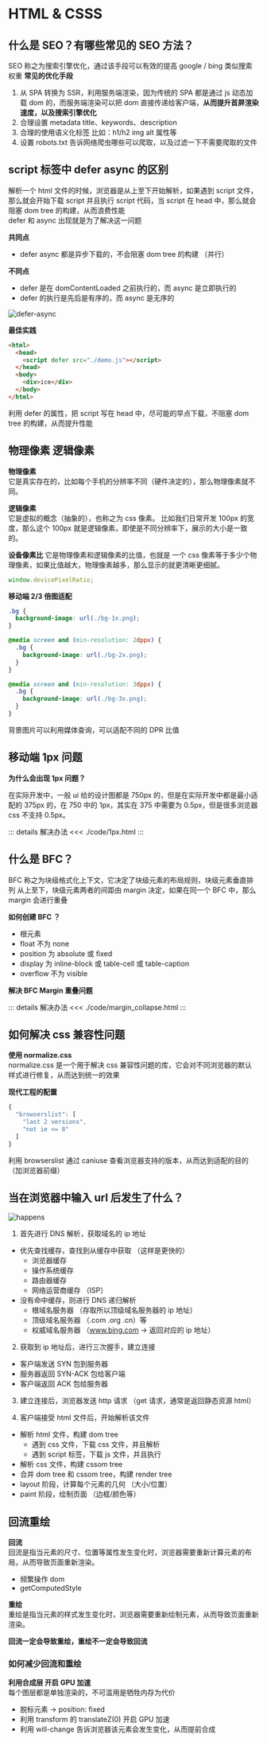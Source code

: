 # HTML & CSSS

## 什么是 SEO？有哪些常见的 SEO 方法？

SEO 称之为搜索引擎优化，通过该手段可以有效的提高 google / bing 类似搜索权重
**常见的优化手段**

1. 从 SPA 转换为 SSR，利用服务端渲染，因为传统的 SPA 都是通过 js 动态加载 dom 的，而服务端渲染可以把 dom 直接传递给客户端，**从而提升首屏渲染速度，以及搜索引擎优化**
2. 合理设置 metadata title、keywords、description
3. 合理的使用语义化标签 比如：h1/h2 img alt 属性等
4. 设置 robots.txt 告诉网络爬虫哪些可以爬取，以及过滤一下不需要爬取的文件

## script 标签中 defer async 的区别

解析一个 html 文件的时候，浏览器是从上至下开始解析，如果遇到 script 文件，那么就会开始下载 script 并且执行 script 代码，当 script 在 head 中，那么就会阻塞 dom tree 的构建，从而浪费性能  
defer 和 async 出现就是为了解决这一问题

**共同点**

- defer async 都是异步下载的，不会阻塞 dom tree 的构建 （并行）

**不同点**

- defer 是在 domContentLoaded 之前执行的，而 async 是立即执行的
- defer 的执行是先后是有序的，而 async 是无序的

![defer-async](../image/async-defer.png)

**最佳实践**

```html
<html>
  <head>
    <script defer src="./demo.js"></script>
  </head>
  <body>
    <div>ice</div>
  </body>
</html>
```

利用 defer 的属性，把 script 写在 head 中，尽可能的早点下载，不阻塞 dom tree 的构建，从而提升性能

## 物理像素 逻辑像素

**物理像素**  
它是真实存在的，比如每个手机的分辨率不同（硬件决定的），那么物理像素就不同。

**逻辑像素**  
它是虚拟的概念（抽象的），也称之为 css 像素。 比如我们日常开发 100px 的宽度，那么这个 100px 就是逻辑像素，即使是不同分辨率下，展示的大小是一致的。

**设备像素比**
它是物理像素和逻辑像素的比值，也就是 一个 css 像素等于多少个物理像素，如果比值越大，物理像素越多，那么显示的就更清晰更细腻。

```js
window.devicePixelRatio;
```

**移动端 2/3 倍图适配**

```css
.bg {
  background-image: url(./bg-1x.png);
}

@media screen and (min-resolution: 2dppx) {
  .bg {
    background-image: url(./bg-2x.png);
  }
}

@media screen and (min-resolution: 3dppx) {
  .bg {
    background-image: url(./bg-3x.png);
  }
}
```

背景图片可以利用媒体查询，可以适配不同的 DPR 比值

## 移动端 1px 问题

**为什么会出现 1px 问题？**

在实际开发中，一般 ui 给的设计图都是 750px 的，但是在实际开发中都是最小适配的 375px 的，在 750 中的 1px，其实在 375 中需要为 0.5px，但是很多浏览器 css 不支持 0.5px。

::: details 解决办法
<<< ./code/1px.html
:::

## 什么是 BFC？

BFC 称之为块级格式化上下文，它决定了块级元素的布局规则，块级元素垂直排列 从上至下，块级元素两者的间距由 margin 决定，如果在同一个 BFC 中，那么 margin 会进行重叠

**如何创建 BFC ？**

- 根元素
- float 不为 none
- position 为 absolute 或 fixed
- display 为 inline-block 或 table-cell 或 table-caption
- overflow 不为 visible

**解决 BFC Margin 重叠问题**

::: details 解决办法
<<< ./code/margin_collapse.html
:::

## 如何解决 css 兼容性问题

**使用 normalize.css**  
normalize.css 是一个用于解决 css 兼容性问题的库，它会对不同浏览器的默认样式进行修复，从而达到统一的效果

**现代工程的配置**

```js
{
  "browserslist": [
    "last 2 versions",
    "not ie <= 8"
  ]
}
```

利用 browserslist 通过 caniuse 查看浏览器支持的版本，从而达到适配的目的（加浏览器前缀）

## 当在浏览器中输入 url 后发生了什么？

![happens](../image/happens.png)

1. 首先进行 DNS 解析，获取域名的 ip 地址

- 优先查找缓存，查找到从缓存中获取 （这样是更快的）
  - 浏览器缓存
  - 操作系统缓存
  - 路由器缓存
  - 网络运营商缓存 （ISP）
- 没有命中缓存，则进行 DNS 递归解析
  - 根域名服务器 （存取所以顶级域名服务器的 ip 地址）
  - 顶级域名服务器 （.com .org .cn）等
  - 权威域名服务器 （www.bing.com -> 返回对应的 ip 地址）

2. 获取到 ip 地址后，进行三次握手，建立连接

- 客户端发送 SYN 包到服务器
- 服务器返回 SYN-ACK 包给客户端
- 客户端返回 ACK 包给服务器

3. 建立连接后，浏览器发送 http 请求 （get 请求，通常是返回静态资源 html）

4. 客户端接受 html 文件后，开始解析该文件

- 解析 html 文件，构建 dom tree
  - 遇到 css 文件，下载 css 文件，并且解析
  - 遇到 script 标签，下载 js 文件，并且执行
- 解析 css 文件，构建 cssom tree
- 合并 dom tree 和 cssom tree，构建 render tree
- layout 阶段，计算每个元素的几何 （大小/位置）
- paint 阶段，绘制页面 （边框/颜色等）

## 回流重绘

**回流**  
回流是指当元素的尺寸、位置等属性发生变化时，浏览器需要重新计算元素的布局，从而导致页面重新渲染。

- 频繁操作 dom
- getComputedStyle

**重绘**  
重绘是指当元素的样式发生变化时，浏览器需要重新绘制元素，从而导致页面重新渲染。

**回流一定会导致重绘，重绘不一定会导致回流**

### 如何减少回流和重绘

**利用合成层 开启 GPU 加速**  
每个图层都是单独渲染的，不可滥用是牺牲内存为代价

- 脱标元素 -> position: fixed
- 利用 transform 的 translateZ(0) 开启 GPU 加速
- 利用 will-change 告诉浏览器该元素会发生变化，从而提前合成
